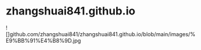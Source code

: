 # zhangshuai841.github.io
![]github.com/zhangshuai841/zhangshuai841.github.io/blob/main/images/%E9%BB%91%E4%B8%9D.jpg
